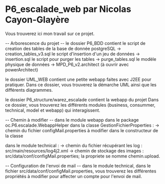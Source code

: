 ﻿# P6_escalade_web par Nicolas Cayon-Glayère 

Vous trouverez ici mon travail sur ce projet.

-- Arborescence du projet -- 
le dossier P6_BDD contient le script de creation des tables de la base de donnée postgreSQL
		-> creation_tables_v3.sql
	le script d'insertion d'un jeu de données
		-> insertion.sql
	le script pour purger les tables
		-> purge_tables.sql
	le modèle physique de données
		-> MPD_P6_v2.architect (à ouvrir avec powerArchitect)

le dossier UML_WEB contient une petite webapp faites avec J2EE pour pratiquer.
Dans ce dossier, vous trouverez la démarche UML ainsi que les différents diagrammes.

le dossier P6_structure/warez_escalade contient la webapp du projet
Dans ce dossier, vous trouverez les différents modules (business, consummer, technical, model et webapp) qui interagissent.

-- Chemin à modifier -- 
dans le module webapp dans le package oc.P6.escalade.WebappHelper dans la classe GestionFichierProperties : 
-> chemin du fichier configMail.properties à modifier dans le constructeur de la classe

dans le module technical : 
-> chemin du fichier récupérant les log : src/main/resources/log4j2.xml
-> chemin de stockage des images : src/data/conf/configMail.properties; la propriete se nomme chemin.upload.


-- Configuration de l'envoi de mail -- 
dans le module technical, dans le fichier src/data/conf/configMail.properties, vous trouverez les différentes propriétés à modifier pour affecter un compte pour l'envoi de mail.
